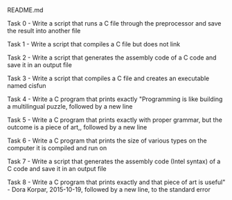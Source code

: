README.md

Task 0 - Write a script that runs a C file through the preprocessor and save the result into another file

Task  1 - Write a script that compiles a C file but does not link

Task  2 - Write a script that generates the assembly code of a C code and save it in an output file

Task  3 - Write a script that compiles a C file and creates an executable named cisfun

Task 4 - Write a C program that prints exactly "Programming is like building a multilingual puzzle, followed by a new line

Task 5 - Write a C program that prints exactly with proper grammar, but the outcome is a piece of art,, followed by a new line

Task 6 - Write a C program that prints the size of various types on the computer it is compiled and run on

Task 7 - Write a script that generates the assembly code (Intel syntax) of a C code and save it in an output file

Task 8 - Write a C program that prints exactly and that piece of art is useful" - Dora Korpar, 2015-10-19, followed by a new line, to the standard error
